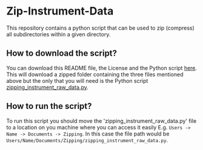 # Zip-Instrument-Data

This repository contains a python script that can be used to zip (compress) all subdirectories within a given directory. 

## How to download the script?

You can download this README file, the License and the Python script [here](https://github.com/Jack-Coutts/Zip-Instrument-Data/archive/refs/tags/v0.1.0.zip). This
will download a zipped folder containing the three files mentioned above but the only that you will need is the Python script 
[zipping_instrument_raw_data.py](https://github.com/Jack-Coutts/Zip-Instrument-Data/blob/main/zipping_instrument_raw_data.py). 

## How to run the script?

To run this script you should move the 'zipping_instrument_raw_data.py' file to a location on you machine where you can access it easily E.g. `Users -> Name -> Documents -> Zipping`.
In this case the file path would be `Users/Name/Documents/Zipping/zipping_instrument_raw_data.py`. 



